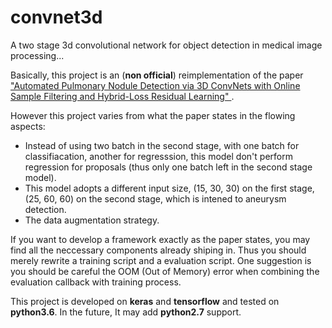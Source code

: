 # convnet3d
A two stage 3d convolutional network for object detection in medical image processing...

Basically, this project is an (**non official**) reimplementation of the paper ["Automated Pulmonary Nodule Detection via 3D ConvNets with Online Sample Filtering and Hybrid-Loss Residual Learning" ](http://arxiv.org/abs/1708.03867 ).

However this project varies from what the paper states in the flowing aspects:
- Instead of using two batch in the second stage, with one batch for classifiacation, another for regresssion, this model don't perform regression for proposals (thus only one batch left in the second stage model).
- This model adopts a different input size, (15, 30, 30) on the first stage, (25, 60, 60) on the second stage, which is intened to aneurysm detection.
- The data augmentation strategy.

If you want to develop a framework exactly as the paper states, you may find all the neccessary components already shiping in. Thus you should merely rewrite a training script and a evaluation script. One suggestion is you should be careful the OOM (Out of Memory) error when combining the evaluation callback with training process. 

This project is developed on **keras** and **tensorflow** and tested on **python3.6**. In the future, It may add **python2.7** support.
